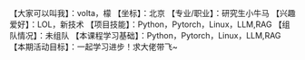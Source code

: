 【大家可以叫我】：volta，檬
【坐标】：北京
【专业/职业】：研究生小牛马
【兴趣爱好】：LOL，新技术
【项目技能】：Python，Pytorch，Linux，LLM,RAG
【组队情况】：未组队
【本课程学习基础】：Python，Pytorch，Linux，LLM,RAG
【本期活动目标】：一起学习进步！求大佬带飞~